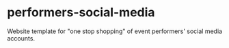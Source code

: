 # performers-social-media
Website template for "one stop shopping" of event performers' social media accounts.
